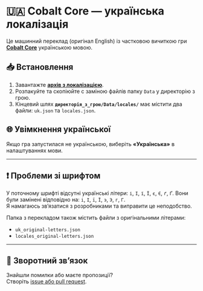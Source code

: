 # 🇺🇦 Cobalt Core — українська локалізація

Це машинний переклад (оригінал English) із частковою вичиткою гри [**Cobalt Core**](https://store.steampowered.com/app/2179850/Cobalt_Core/) українською мовою.

## 📥 Встановлення

1. Завантажте [**архів з локалізацією**](https://github.com/imhvost/Cobalt-Core-Ukrainian-Localization/archive/refs/heads/main.zip).
2. Розпакуйте та скопіюйте с заміною файлів папку `Data` у директорію з грою.
3. Кінцевий шлях **`директорія_з_грою/Data/locales/`** має містити два файли: `uk.json` та `locales.json`.

## 🌐 Увімкнення української

Якщо гра запустилася не українською, виберіть **«Українська»** в налаштуваннях мови.

---

## ❗ Проблеми зі шрифтом

У поточному шрифті відсутні українські літери: `і`, `І`, `ї`, `Ї`, `є`, `Є`, `ґ`, `Ґ`.
Вони були замінені відповідно на: `i`, `I`, `ï`, `Ï`, `э`, `Э`, `г`, `Г`.  
Я намагаюсь зв’язатися з розробниками та виправити це неподобство.

Папка з перекладом також містить файли з оригінальними літерами:

- `uk_original-letters.json`
- `locales_original-letters.json`

---

## 💬 Зворотний зв’язок

Знайшли помилки або маєте пропозиції?  
Створіть [issue або pull request](https://github.com/imhvost/Cobalt-Core-Ukrainian-Localization/issues).
